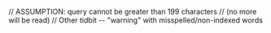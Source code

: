 
// ASSUMPTION: query cannot be greater than 199 characters
// (no more will be read)
// Other tidbit -- "warning" with misspelled/non-indexed words
